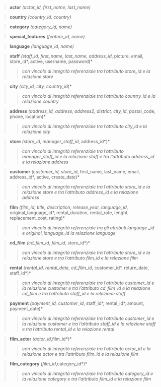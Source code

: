 >**actor** *(actor_id, first_name, last_name)* 

>**country** *(country_id, country)*  

>**category** *(category_id, name)* 

>**special_features** *(feature_id, name)*  

>**language** *(language_id, name)* 

>**staff** *(staff_id, first_name, last_name, address_id*, picture, email, store_id*, active, username, password)* 
>>*con vincolo di integrità referenziale tra l’attributo store_id e la relazione store*

>**city** *(city_id, city, country_id*)*
>>*con vincolo di integrità referenziale tra l’attributo country_id e la relazione country*

>**address** *(address_id, address, address2, district, city_id*, postal_code, phone, location)*
>>*con vincolo di integrità referenziale tra l’attributo city_id e la relazione city*

>**store** *(store_id, manager_staff_id*, address_id*)*
>>*con vincolo di integrità referenziale tra l’attributo manager_staff_id e la relazione staff e tra l’attributo address_id e la relazione address* 

>**customer** *(customer_id, store_id*, first_name, last_name, email, address_id*, active, create_date)*
>>*con vincolo di integrità referenziale tra l’attributo store_id e la relazione store e tra l’attributo address_id e la relazione address* 

>**film** *(film_id, title, description, release_year, language_id*, original_language_id*, rental_duration, rental_rate, lenght, replacement_cost, rating)*
>>*con vincolo di integrità referenziale tra gli attributi language _id e original_language_id la relazione language*  

>**cd_film** *(cd_film_id, film_id*, store_id*)*
>>*con vincolo di integrità referenziale tra l’attributo store_id e la relazione store e tra l’attributo film_id e la relazione film*  

>**rental** *(rental_id, rental_date, cd_film_id*, customer_id*, return_date, staff_id*)*
>>*con vincolo di integrità referenziale tra l’attributo customer_id e la relazione customer e tra l’attributo cd_film_id e la relazione cd_film e tra l’attributo staff_id e la relazione staff* 

>**payment** *(payment_id, customer_id*, staff_id*, rental_id*, amount, payment_date)*
>>*con vincolo di integrità referenziale tra l’attributo customer_id e la relazione customer e tra l’attributo staff_id e la relazione staff e tra l’attributo rental_id e la relazione rental* 

>**film_actor** *(actor_id*,film_id*)* 
>>*con vincolo di integrità referenziale tra l’attributo actor_id e la relazione actor e tra l’attributo film_id e la relazione film* 

>**film_category** *(film_id*,category_id*)*
>>*con vincolo di integrità referenziale tra l’attributo category_id e la relazione category e tra l’attributo film_id e la relazione film*